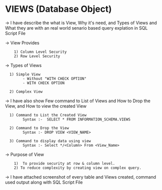 # VIEWS (Database Object)

-> I have describe the what is View, Why it's need, and Types of Views and What they are with an real world senario based query explation in SQL Script File

-> View Provides 

        1) Column Level Security
        2) Row Level Security
        
-> Types of Views
   
      1) Simple View
            - Without "WITH CHECK OPTION"
            - WITH CHECK OPTION
      
      2) Complex View

-> I have also show Few command to List of Views and How to Drop the View, and How to view the created View

      1) Command to List the Created View
            Syntax :-  SELECT * FROM INFORMATION_SCHEMA.VIEWS

      2) Command to Drop the View
            Syntax :- DROP VIEW <VIEW_NAME>

      3) Command to display data using view
            Syntax :- Select */<Column> From <View_Name>

-> Purpose of View

        1)  To provide security at row & column level.
        2) To reduce complexity by creating view on complex query.

-> I have attached screenshot of every table and Views created, command used output along with SQL Script File
        
   
